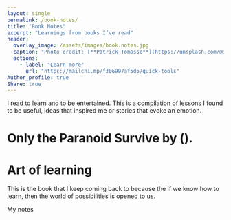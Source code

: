 ```yaml
---
layout: single
permalink: /book-notes/
title: "Book Notes"
excerpt: "Learnings from books I’ve read"
header:
  overlay_image: /assets/images/book.notes.jpg
  caption: "Photo credit: [**Patrick Tomasso**](https://unsplash.com/@impatrickt)"
  actions:
    - label: "Learn more"
      url: "https://mailchi.mp/f306997af5d5/quick-tools"
Author_profile: true
Share: true
---
```


I read to learn and to be entertained. This is a compilation of lessons I found to be useful, ideas that inspired me or stories that evoke an emotion.

# Only the Paranoid Survive by (). 


# Art of learning

This is the book that I keep coming back to because the if we know how to learn, then the world of possibilities is opened to us.

My notes